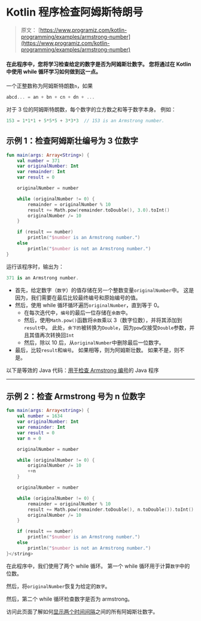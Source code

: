 # Kotlin 程序检查阿姆斯特朗号

> 原文： [https://www.programiz.com/kotlin-programming/examples/armstrong-number](https://www.programiz.com/kotlin-programming/examples/armstrong-number)

#### 在此程序中，您将学习检查给定的数字是否为阿姆斯壮数字。 您将通过在 Kotlin 中使用 while 循环学习如何做到这一点。

一个正整数称为阿姆斯特朗数`n`，如果

```kt
abcd... = an + bn + cn + dn + ...
```

对于 3 位的阿姆斯特朗数，每个数字的立方数之和等于数字本身。 例如：

```kt
153 = 1*1*1 + 5*5*5 + 3*3*3  // 153 is an Armstrong number.

```

## 示例 1：检查阿姆斯壮编号为 3 位数字

```kt
fun main(args: Array<String>) {
    val number = 371
    var originalNumber: Int
    var remainder: Int
    var result = 0

    originalNumber = number

    while (originalNumber != 0) {
        remainder = originalNumber % 10
        result += Math.pow(remainder.toDouble(), 3.0).toInt()
        originalNumber /= 10
    }

    if (result == number)
        println("$number is an Armstrong number.")
    else
        println("$number is not an Armstrong number.")
} 
```

运行该程序时，输出为：

```kt
371 is an Armstrong number.
```

*   首先，给定数字（`数字`）的值存储在另一个整数变量`originalNumber`中。 这是因为，我们需要在最后比较最终编号和原始编号的值。
*   然后，使用 while 循环循环遍历`originalNumber`，直到等于 0。
    *   在每次迭代中，`编号`的最后一位存储在`余数`中。
    *   然后，使用`Math.pow()`函数将`余数`乘以 3（数字位数），并将其添加到`result`中。
        此处，`余下的`被转换为`Double`，因为`pow`仅接受`Double`参数，并且其值再次转换回`Int`
    *   然后，除以 10 后，从`originalNumber`中删除最后一位数字。
*   最后，比较`result`和`编号`。 如果相等，则为阿姆斯壮数。 如果不是，则不是。

以下是等效的 Java 代码：[用于检查 Armstrong 编号](/java-programming/examples/armstrong-number "Java Program to Check Armstrong Number")的 Java 程序

* * *

## 示例 2：检查 Armstrong 号为 n 位数字

```kt
fun main(args: Array<string>) {
    val number = 1634
    var originalNumber: Int
    var remainder: Int
    var result = 0
    var n = 0

    originalNumber = number

    while (originalNumber != 0) {
        originalNumber /= 10
        ++n
    }

    originalNumber = number

    while (originalNumber != 0) {
        remainder = originalNumber % 10
        result += Math.pow(remainder.toDouble(), n.toDouble()).toInt()
        originalNumber /= 10
    }

    if (result == number)
        println("$number is an Armstrong number.")
    else
        println("$number is not an Armstrong number.")
}</string>
```

在此程序中，我们使用了两个 while 循环。 第一个 while 循环用于计算`数字`中的位数。

然后，将`originalNumber`恢复为给定的`数字`。

然后，第二个 while 循环检查数字是否为 armstrong。

访问此页面了解如何[显示两个时间间隔](/kotlin-programming/examples/armstrong-number-interval "Display all armstrong numbers between two intervals")之间的所有阿姆斯壮数字。